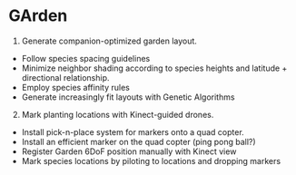 GArden
======

1. Generate companion-optimized garden layout. 

* Follow species spacing guidelines
* Minimize neighbor shading according to species heights and latitude + directional relationship.
* Employ species affinity rules
* Generate increasingly fit layouts with Genetic Algorithms

2. Mark planting locations with Kinect-guided drones.

* Install pick-n-place system for markers onto a quad copter.
* Install an efficient marker on the quad copter (ping pong ball?)
* Register Garden 6DoF position manually with Kinect view
* Mark species locations by piloting to locations and dropping markers
